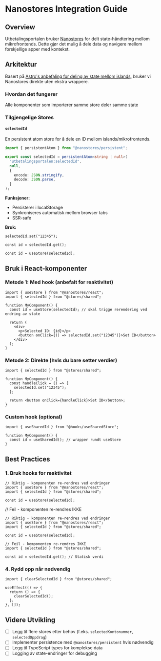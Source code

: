 # Nanostores Integration Guide

## Overview

Utbetalingsportalen bruker [Nanostores](https://github.com/nanostores/nanostores) for delt state-håndtering mellom mikrofrontends. Dette gjør det mulig å dele data og navigere mellom forskjellige apper med kontekst.

## Arkitektur

Basert på [Astro's anbefaling for deling av state mellom islands](https://docs.astro.build/en/recipes/sharing-state-islands/), bruker vi Nanostores direkte uten ekstra wrappere.

### Hvordan det fungerer

Alle komponenter som importerer samme store deler samme state

### Tilgjengelige Stores

#### `selectedId`

En persistent atom store for å dele en ID mellom islands/mikrofrontends.

```typescript
import { persistentAtom } from "@nanostores/persistent";

export const selectedId = persistentAtom<string | null>(
  "utbetalingsportalen:selectedId",
  null,
  {
    encode: JSON.stringify,
    decode: JSON.parse,
  }
);
```

**Funksjoner:**

- Persisterer i localStorage
- Synkroniseres automatisk mellom browser tabs
- SSR-safe

**Bruk:**

```tsx
selectedId.set("12345");

const id = selectedId.get();

const id = useStore(selectedId);
```

## Bruk i React-komponenter

### Metode 1: Med hook (anbefalt for reaktivitet)

```tsx
import { useStore } from "@nanostores/react";
import { selectedId } from "@stores/shared";

function MyComponent() {
  const id = useStore(selectedId); // skal trigge rerendering ved endring av state

  return (
    <div>
      <p>Selected ID: {id}</p>
      <button onClick={() => selectedId.set("12345")}>Set ID</button>
    </div>
  );
}
```

### Metode 2: Direkte (hvis du bare setter verdier)

```tsx
import { selectedId } from "@stores/shared";

function MyComponent() {
  const handleClick = () => {
    selectedId.set("12345");
  };

  return <button onClick={handleClick}>Set ID</button>;
}
```

### Custom hook (optional)

```tsx
import { useSharedId } from "@hooks/useSharedStore";

function MyComponent() {
  const id = useSharedId(); // wrapper rundt useStore
}
```

## Best Practices

### 1. Bruk hooks for reaktivitet

```tsx
// Riktig - komponenten re-rendres ved endringer
import { useStore } from "@nanostores/react";
import { selectedId } from "@stores/shared";

const id = useStore(selectedId);
```

// Feil - komponenten re-rendres IKKE
```tsx
// Riktig - komponenten re-rendres ved endringer
import { useStore } from "@nanostores/react";
import { selectedId } from "@stores/shared";

const id = useStore(selectedId);
```

```tsx
// Feil - komponenten re-rendres IKKE
import { selectedId } from "@stores/shared";

const id = selectedId.get(); // Statisk verdi
```

### 4. Rydd opp når nødvendig

```tsx
import { clearSelectedId } from "@stores/shared";

useEffect(() => {
  return () => {
    clearSelectedId();
  };
}, []);
```

## Videre Utvikling

- [ ] Legg til flere stores etter behov (f.eks. `selectedKontonummer`, `selectedOppdrag`)
- [ ] Implementer persistence med `@nanostores/persistent` hvis nødvendig
- [ ] Legg til TypeScript types for komplekse data
- [ ] Logging av state-endringer for debugging
